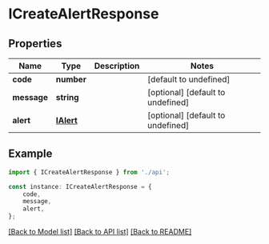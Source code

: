 # ICreateAlertResponse


## Properties

Name | Type | Description | Notes
------------ | ------------- | ------------- | -------------
**code** | **number** |  | [default to undefined]
**message** | **string** |  | [optional] [default to undefined]
**alert** | [**IAlert**](IAlert.md) |  | [optional] [default to undefined]

## Example

```typescript
import { ICreateAlertResponse } from './api';

const instance: ICreateAlertResponse = {
    code,
    message,
    alert,
};
```

[[Back to Model list]](../README.md#documentation-for-models) [[Back to API list]](../README.md#documentation-for-api-endpoints) [[Back to README]](../README.md)
